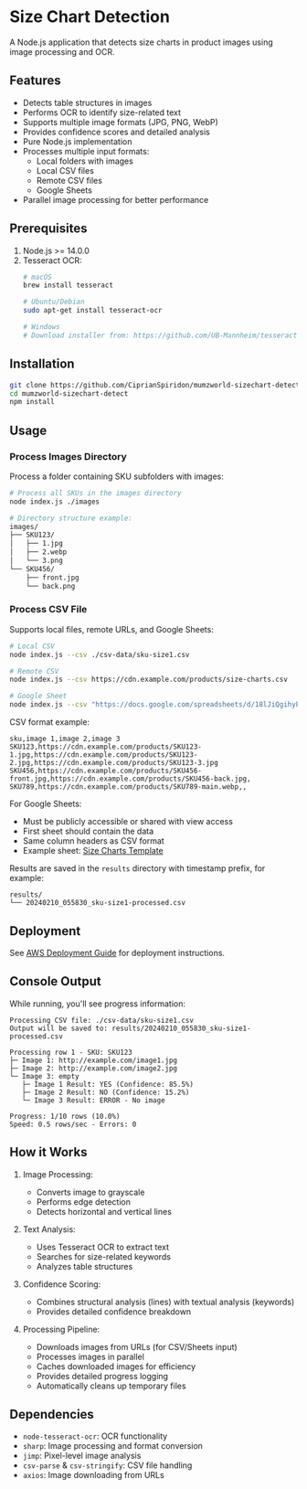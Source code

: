 # Size Chart Detection

A Node.js application that detects size charts in product images using image processing and OCR.

## Features

- Detects table structures in images
- Performs OCR to identify size-related text
- Supports multiple image formats (JPG, PNG, WebP)
- Provides confidence scores and detailed analysis
- Pure Node.js implementation
- Processes multiple input formats:
  - Local folders with images
  - Local CSV files
  - Remote CSV files
  - Google Sheets
- Parallel image processing for better performance

## Prerequisites

1. Node.js >= 14.0.0
2. Tesseract OCR:
   ```bash
   # macOS
   brew install tesseract
   
   # Ubuntu/Debian
   sudo apt-get install tesseract-ocr
   
   # Windows
   # Download installer from: https://github.com/UB-Mannheim/tesseract/wiki
   ```

## Installation

```bash
git clone https://github.com/CiprianSpiridon/mumzworld-sizechart-detect.git
cd mumzworld-sizechart-detect
npm install
```

## Usage

### Process Images Directory
Process a folder containing SKU subfolders with images:
```bash
# Process all SKUs in the images directory
node index.js ./images

# Directory structure example:
images/
├── SKU123/
│   ├── 1.jpg
│   ├── 2.webp
│   └── 3.png
└── SKU456/
    ├── front.jpg
    └── back.png
```

### Process CSV File
Supports local files, remote URLs, and Google Sheets:

```bash
# Local CSV
node index.js --csv ./csv-data/sku-size1.csv

# Remote CSV
node index.js --csv https://cdn.example.com/products/size-charts.csv

# Google Sheet
node index.js --csv "https://docs.google.com/spreadsheets/d/18lJiQgihyP4ejH48U1W7lN_SDCi4DGMOUgBsLm-G_Uc/edit"
```

CSV format example:
```csv
sku,image 1,image 2,image 3
SKU123,https://cdn.example.com/products/SKU123-1.jpg,https://cdn.example.com/products/SKU123-2.jpg,https://cdn.example.com/products/SKU123-3.jpg
SKU456,https://cdn.example.com/products/SKU456-front.jpg,https://cdn.example.com/products/SKU456-back.jpg,
SKU789,https://cdn.example.com/products/SKU789-main.webp,,
```

For Google Sheets:
- Must be publicly accessible or shared with view access
- First sheet should contain the data
- Same column headers as CSV format
- Example sheet: [Size Charts Template](https://docs.google.com/spreadsheets/d/1A2B3C4D5E6F7G8H9I0J/edit?usp=sharing)

Results are saved in the `results` directory with timestamp prefix, for example:
```
results/
└── 20240210_055830_sku-size1-processed.csv
```

## Deployment

See [AWS Deployment Guide](AWS_DEPLOYMENT.md) for deployment instructions.

## Console Output

While running, you'll see progress information:

```
Processing CSV file: ./csv-data/sku-size1.csv
Output will be saved to: results/20240210_055830_sku-size1-processed.csv

Processing row 1 - SKU: SKU123
├─ Image 1: http://example.com/image1.jpg
├─ Image 2: http://example.com/image2.jpg
└─ Image 3: empty
   ├─ Image 1 Result: YES (Confidence: 85.5%)
   ├─ Image 2 Result: NO (Confidence: 15.2%)
   └─ Image 3 Result: ERROR - No image

Progress: 1/10 rows (10.0%)
Speed: 0.5 rows/sec - Errors: 0
```

## How it Works

1. Image Processing:
   - Converts image to grayscale
   - Performs edge detection
   - Detects horizontal and vertical lines

2. Text Analysis:
   - Uses Tesseract OCR to extract text
   - Searches for size-related keywords
   - Analyzes table structures

3. Confidence Scoring:
   - Combines structural analysis (lines) with textual analysis (keywords)
   - Provides detailed confidence breakdown

4. Processing Pipeline:
   - Downloads images from URLs (for CSV/Sheets input)
   - Processes images in parallel
   - Caches downloaded images for efficiency
   - Provides detailed progress logging
   - Automatically cleans up temporary files

## Dependencies

- `node-tesseract-ocr`: OCR functionality
- `sharp`: Image processing and format conversion
- `jimp`: Pixel-level image analysis
- `csv-parse` & `csv-stringify`: CSV file handling
- `axios`: Image downloading from URLs 